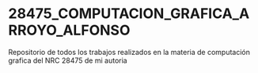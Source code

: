 # 28475_COMPUTACION_GRAFICA_ARROYO_ALFONSO
Repositorio de todos los trabajos realizados en la materia de computación grafica del NRC 28475 de mi autoria
